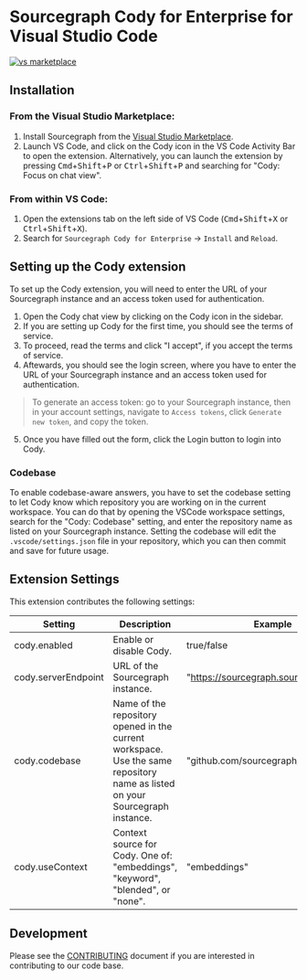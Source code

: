# Sourcegraph Cody for Enterprise for Visual Studio Code

[![vs marketplace](https://img.shields.io/vscode-marketplace/v/sourcegraph.cody.svg?label=vs%20marketplace)](https://marketplace.visualstudio.com/items?itemName=sourcegraph.cody)

## Installation

### From the Visual Studio Marketplace:

1. Install Sourcegraph from the [Visual Studio Marketplace](https://marketplace.visualstudio.com/items?itemName=sourcegraph.cody).
2. Launch VS Code, and click on the Cody icon in the VS Code Activity Bar to open the extension. Alternatively, you can launch the extension by pressing <kbd>Cmd</kbd>+<kbd>Shift</kbd>+<kbd>P</kbd> or <kbd>Ctrl</kbd>+<kbd>Shift</kbd>+<kbd>P</kbd> and searching for "Cody: Focus on chat view".

### From within VS Code:

1. Open the extensions tab on the left side of VS Code (<kbd>Cmd</kbd>+<kbd>Shift</kbd>+<kbd>X</kbd> or <kbd>Ctrl</kbd>+<kbd>Shift</kbd>+<kbd>X</kbd>).
2. Search for `Sourcegraph Cody for Enterprise` -> `Install` and `Reload`.

## Setting up the Cody extension

To set up the Cody extension, you will need to enter the URL of your Sourcegraph instance and an access token used for authentication.

1. Open the Cody chat view by clicking on the Cody icon in the sidebar.
2. If you are setting up Cody for the first time, you should see the terms of service.
3. To proceed, read the terms and click "I accept", if you accept the terms of service.
4. Aftewards, you should see the login screen, where you have to enter the URL of your Sourcegraph instance and an access token used for authentication.

> To generate an access token: go to your Sourcegraph instance, then in your account settings, navigate to `Access tokens`, click `Generate new token`, and copy the token.

5. Once you have filled out the form, click the Login button to login into Cody.

### Codebase

To enable codebase-aware answers, you have to set the codebase setting to let Cody know which repository you are working on in the current workspace. You can do that by opening the VSCode workspace settings, search for the "Cody: Codebase" setting, and enter the repository name as listed on your Sourcegraph instance. Setting the codebase will edit the `.vscode/settings.json` file in your repository, which you can then commit and save for future usage.

## Extension Settings

This extension contributes the following settings:

| Setting             | Description                                                                                                                  | Example                               |
| ------------------- | ---------------------------------------------------------------------------------------------------------------------------- | ------------------------------------- |
| cody.enabled        | Enable or disable Cody.                                                                                                      | true/false                            |
| cody.serverEndpoint | URL of the Sourcegraph instance.                                                                                             | "https://sourcegraph.sourcegraph.com" |
| cody.codebase       | Name of the repository opened in the current workspace. Use the same repository name as listed on your Sourcegraph instance. | "github.com/sourcegraph/sourcegraph"  |
| cody.useContext     | Context source for Cody. One of: "embeddings", "keyword", "blended", or "none".                                              | "embeddings"                          |

## Development

Please see the [CONTRIBUTING](./CONTRIBUTING.md) document if you are interested in contributing to our code base.
